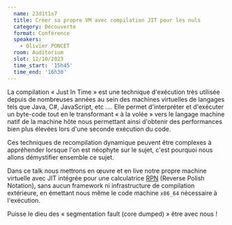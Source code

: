 ```yaml
---
  name: 23d1t1s7
  title: Créer sa propre VM avec compilation JIT pour les nuls
  category: Découverte
  format: Conférence
  speakers: 
    - Olivier PONCET
  room: Auditorium
  slot: 12/10/2023
  time_start: '15h45'
  time_end: '16h30'
---
```

La compilation « Just In Time » est une technique d'exécution très utilisée depuis de nombreuses années au sein des machines virtuelles de langages tels que Java, C#, JavaScript, etc .... Elle permet d'interpréter et d'exécuter un byte-code tout en le transformant « à la volée » vers le langage machine natif de la machine hôte nous permettant ainsi d'obtenir des performances bien plus élevées lors d'une seconde exécution du code.

Ces techniques de recompilation dynamique peuvent être complexes à appréhender lorsque l'on est néophyte sur le sujet, c'est pourquoi nous allons démystifier ensemble ce sujet.

Dans ce talk nous mettrons en œuvre et en live notre propre machine virtuelle avec JIT intégrée pour une calculatrice [RPN](https://en.wikipedia.org/wiki/Reverse_Polish_notation) (Reverse Polish Notation), sans aucun framework ni infrastructure de compilation extérieure, en émettant nous même le code machine `x86_64` nécessaire à l'exécution.

Puisse le dieu des « segmentation fault (core dumped) » être avec nous !
